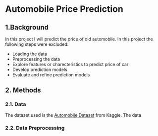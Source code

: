 # Automobile Price Prediction #

## 1.Background ##

In this project I will predict the price of old automobile. In this project the following steps were excluded:

* Loading the data
* Preprocessing the data
* Explore features or charecteristics to predict price of car
* Develop prediction models
* Evaluate and refine prediction models

## 2. Methods

### 2.1. Data
The dataset used is the [Automobile Dataset](https://www.kaggle.com/datasets/premptk/automobile-data-changed) from Kaggle. The data

### 2.2. Data Preprocessing 


